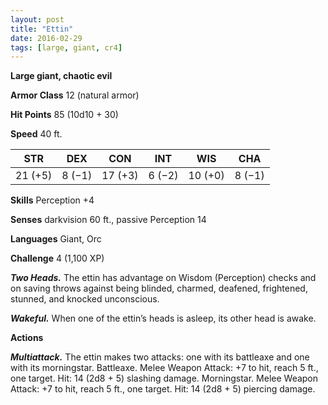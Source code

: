 ```yaml
---
layout: post
title: "Ettin"
date: 2016-02-29
tags: [large, giant, cr4]
---
```


**Large giant, chaotic evil**

**Armor Class** 12 (natural armor)

**Hit Points** 85 (10d10 + 30)

**Speed** 40 ft.

|   STR   |   DEX   |   CON   |   INT   |   WIS   |   CHA   |
|:-----:|:-----:|:-----:|:-----:|:-----:|:-----:|
| 21 (+5) | 8 (−1) | 17 (+3) | 6 (−2) | 10 (+0) | 8 (−1) |

**Skills** Perception +4 

**Senses** darkvision 60 ft., passive Perception 14 

**Languages** Giant, Orc 

**Challenge** 4 (1,100 XP)

***Two Heads.*** The ettin has advantage on Wisdom (Perception) checks and on saving throws against being blinded, charmed, deafened, frightened, stunned, and knocked unconscious. 

***Wakeful.*** When one of the ettin’s heads is asleep, its other head is awake. 

**Actions** 

***Multiattack.*** The ettin makes two attacks: one with its battleaxe and one with its morningstar. Battleaxe. Melee Weapon Attack: +7 to hit, reach 5 ft., one target. Hit: 14 (2d8 + 5) slashing damage. Morningstar. Melee Weapon Attack: +7 to hit, reach 5 ft., one target. Hit: 14 (2d8 + 5) piercing damage.